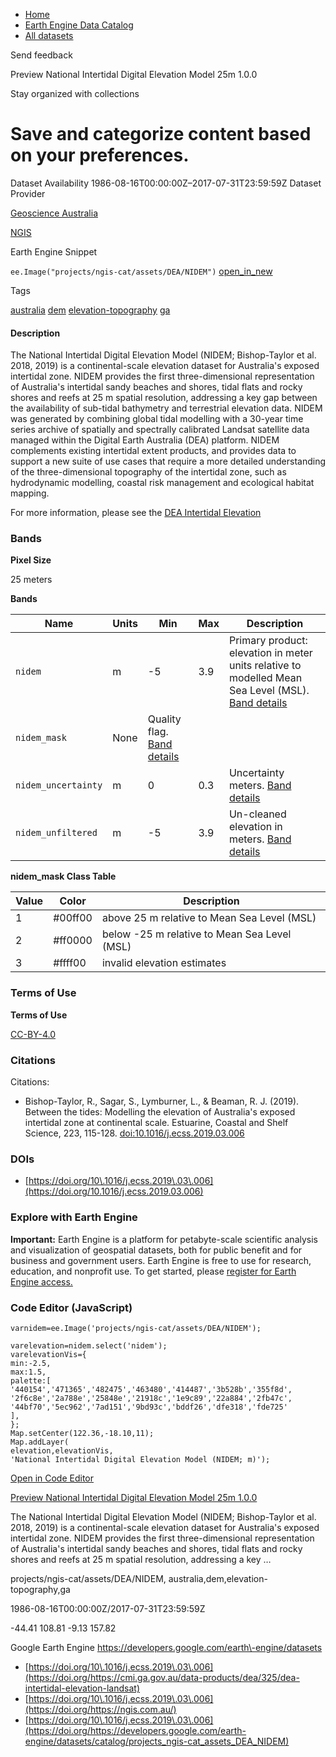 



* [Home](https://developers.google.com/)
* [Earth Engine Data Catalog](https://developers.google.com/earth-engine/datasets)
* [All datasets](https://developers.google.com/earth-engine/datasets/catalog)





 
 
 Send feedback
 
 

Preview National Intertidal Digital Elevation Model 25m 1\.0\.0


 
 Stay organized with collections
 

 
 Save and categorize content based on your preferences.
=================================================================================================================================================================








Dataset Availability
1986\-08\-16T00:00:00Z–2017\-07\-31T23:59:59Z
Dataset Provider


[Geoscience Australia](https://cmi.ga.gov.au/data-products/dea/325/dea-intertidal-elevation-landsat)


[NGIS](https://ngis.com.au/)



Earth Engine Snippet


`ee.Image("projects/ngis-cat/assets/DEA/NIDEM")` 
[open\_in\_new](https://code.earthengine.google.com/?scriptPath=Examples:Datasets/ngis-cat/projects_ngis-cat_assets_DEA_NIDEM)





Tags


[australia](/earth-engine/datasets/tags/australia)
[dem](/earth-engine/datasets/tags/dem)
[elevation\-topography](/earth-engine/datasets/tags/elevation-topography)
[ga](/earth-engine/datasets/tags/ga)








#### Description



The National Intertidal Digital Elevation Model (NIDEM; Bishop\-Taylor et
al. 2018, 2019\) is a continental\-scale elevation dataset for Australia's
exposed intertidal zone. NIDEM provides the first three\-dimensional
representation of Australia's intertidal sandy beaches and shores, tidal
flats and rocky shores and reefs at 25 m spatial resolution, addressing a
key gap between the availability of sub\-tidal bathymetry and terrestrial
elevation data. NIDEM was generated by combining global tidal modelling with
a 30\-year time series archive of spatially and spectrally calibrated Landsat
satellite data managed within the Digital Earth Australia (DEA) platform.
NIDEM complements existing intertidal extent products, and provides data to
support a new suite of use cases that require a more detailed understanding
of the three\-dimensional topography of the intertidal zone, such as
hydrodynamic modelling, coastal risk management and ecological habitat
mapping.


For more information, please see the
[DEA Intertidal Elevation](https://cmi.ga.gov.au/data-products/dea/325/dea-intertidal-elevation-landsat#basics)





### Bands



**Pixel Size**
  
25 meters



**Bands**




| Name | Units | Min | Max | Description |
| --- | --- | --- | --- | --- |
| `nidem` | m | \-5 | 3\.9 | Primary product: elevation in meter units relative to modelled Mean Sea Level (MSL). [Band details](https://cmi.ga.gov.au/data-products/dea/325/dea-intertidal-elevation-landsat#details) |
| `nidem_mask` | None | Quality flag. [Band details](https://cmi.ga.gov.au/data-products/dea/325/dea-intertidal-elevation-landsat#details) |
| `nidem_uncertainty` | m | 0 | 0\.3 | Uncertainty meters. [Band details](https://cmi.ga.gov.au/data-products/dea/325/dea-intertidal-elevation-landsat#details) |
| `nidem_unfiltered` | m | \-5 | 3\.9 | Un\-cleaned elevation in meters. [Band details](https://cmi.ga.gov.au/data-products/dea/325/dea-intertidal-elevation-landsat#details) |


**nidem\_mask Class Table**




| Value | Color | Description |
| --- | --- | --- |
| 1 | \#00ff00 | above 25 m relative to Mean Sea Level (MSL) |
| 2 | \#ff0000 | below \-25 m relative to Mean Sea Level (MSL) |
| 3 | \#ffff00 | invalid elevation estimates |




### Terms of Use


**Terms of Use**


[CC\-BY\-4\.0](https://spdx.org/licenses/CC-BY-4.0.html)




### Citations



Citations:
* Bishop\-Taylor, R., Sagar, S., Lymburner, L., \& Beaman, R. J. (2019\).
Between the tides: Modelling the elevation of Australia's exposed intertidal
zone at continental scale. Estuarine, Coastal and Shelf Science, 223,
115\-128\.
[doi:10\.1016/j.ecss.2019\.03\.006](https://doi.org/10.1016/j.ecss.2019.03.006)





### DOIs


* [https://doi.org/10\.1016/j.ecss.2019\.03\.006](https://doi.org/10.1016/j.ecss.2019.03.006)




### Explore with Earth Engine


**Important:** 
 Earth Engine is a platform for petabyte\-scale scientific analysis and visualization of
 geospatial datasets, both for public benefit and for business and government users.
 Earth Engine is free to use for research, education, and nonprofit use. To get started, please
 [register for Earth Engine access.](https://console.cloud.google.com/earth-engine)



### Code Editor (JavaScript)



```
varnidem=ee.Image('projects/ngis-cat/assets/DEA/NIDEM');

varelevation=nidem.select('nidem');
varelevationVis={
min:-2.5,
max:1.5,
palette:[
'440154','471365','482475','463480','414487','3b528b','355f8d',
'2f6c8e','2a788e','25848e','21918c','1e9c89','22a884','2fb47c',
'44bf70','5ec962','7ad151','9bd93c','bddf26','dfe318','fde725'
],
};
Map.setCenter(122.36,-18.10,11);
Map.addLayer(
elevation,elevationVis,
'National Intertidal Digital Elevation Model (NIDEM; m)');
```



[Open in Code Editor](https://code.earthengine.google.com/?scriptPath=Examples:Datasets/ngis-cat/projects_ngis-cat_assets_DEA_NIDEM)


[Preview National Intertidal Digital Elevation Model 25m 1\.0\.0](/earth-engine/datasets/catalog/projects_ngis-cat_assets_DEA_NIDEM)

The National Intertidal Digital Elevation Model (NIDEM; Bishop\-Taylor et al. 2018, 2019\) is a continental\-scale elevation dataset for Australia's exposed intertidal zone. NIDEM provides the first three\-dimensional representation of Australia's intertidal sandy beaches and shores, tidal flats and rocky shores and reefs at 25 m spatial resolution, addressing a key …

 projects/ngis\-cat/assets/DEA/NIDEM,
 australia,dem,elevation\-topography,ga

1986\-08\-16T00:00:00Z/2017\-07\-31T23:59:59Z



 \-44\.41 108\.81 \-9\.13 157\.82
 



Google Earth Engine
https://developers.google.com/earth\-engine/datasets

* [https://doi.org/10\.1016/j.ecss.2019\.03\.006](https://doi.org/https://cmi.ga.gov.au/data-products/dea/325/dea-intertidal-elevation-landsat)
* [https://doi.org/10\.1016/j.ecss.2019\.03\.006](https://doi.org/https://ngis.com.au/)
* [https://doi.org/10\.1016/j.ecss.2019\.03\.006](https://doi.org/https://developers.google.com/earth-engine/datasets/catalog/projects_ngis-cat_assets_DEA_NIDEM)










